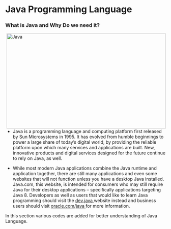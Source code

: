 <h1> Java Programming Language </h1>

<h3>What is Java and Why Do we need it?</h3>

<img align = "right" alt = "Java" height = 300 width = 500 src = "https://www.spec-india.com/wp-content/uploads/image001.png">

- Java is a programming language and computing platform first released by Sun Microsystems in 1995. It has evolved from humble beginnings to power a large share of today’s digital world, by providing the reliable platform upon which many services and applications are built. New, innovative products and digital services designed for the future continue to rely on Java, as well.

- While most modern Java applications combine the Java runtime and application together, there are still many applications and even some websites that will not function unless you have a desktop Java installed. Java.com, this website, is intended for consumers who may still require Java for their desktop applications – specifically applications targeting Java 8. Developers as well as users that would like to learn Java programming should visit the <a href = "https://dev.java/"> dev.java </a> website instead and business users should visit <a href = "https://www.oracle.com/java/"> oracle.com/java </a> for more information.

In this section various codes are added for better understanding of Java Language.



